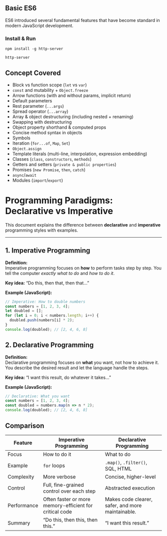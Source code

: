 ## Basic ES6
ES6 introduced several fundamental features that have become standard in modern JavaScript development.

### Install & Run
`npm install -g http-server`

`http-server`

## Concept Covered

- Block vs function scope (`let` vs `var`)
- `const` and mutability + `Object.freeze`
- Arrow functions (with and without params, implicit return)
- Default parameters
- Rest parameter (`...args`)
- Spread operator (`...array`)
- Array & object destructuring (including nested + renaming)
- Swapping with destructuring
- Object property shorthand & computed props
- Concise method syntax in objects
- Symbols
- Iteration (`for...of`, `Map`, `Set`)
- `Object.assign`
- Template literals (multi-line, interpolation, expression embedding)
- Classes (`class`, `constructors`, `methods`)
- Getters and setters (`private & public properties`)
- Promises (`new Promise`, `then`, `catch`)
- `async`/`await`
- Modules (`import`/`export`)

# Programming Paradigms: Declarative vs Imperative

This document explains the difference between **declarative** and **imperative** programming styles with examples.

---

## 1. Imperative Programming

**Definition:**  
Imperative programming focuses on **how** to perform tasks step by step. You tell the computer *exactly what to do* and *how to do it*.  

**Key idea:** “Do this, then that, then that…”

**Example (JavaScript):**

```javascript
// Imperative: How to double numbers
const numbers = [1, 2, 3, 4];
let doubled = [];
for (let i = 0; i < numbers.length; i++) {
  doubled.push(numbers[i] * 2);
}
console.log(doubled); // [2, 4, 6, 8]
```

## 2. Declarative Programming

**Definition:**  
Declarative programming focuses on **what** you want, not how to achieve it. You describe the desired result and let the language handle the steps.

**Key idea:** “I want this result, do whatever it takes…”

**Example (JavaScript):**

```javascript
// Declarative: What you want
const numbers = [1, 2, 3, 4];
const doubled = numbers.map(n => n * 2);
console.log(doubled); // [2, 4, 6, 8]
```

## Comparison 

| Feature    | Imperative Programming  | Declarative Programming          |
| ---------- | ------------ | -------------------------------- |
| Focus      | How to do it | What to do                       |
| Example    | `for` loops  | `.map()`, `.filter()`, SQL, HTML |
| Complexity | More verbose | Concise, higher-level            |
| Control    | Full, fine-grained control over each step | Abstracted execution             |
| Performance| Often faster or more memory-efficient for critical code | Makes code clearer, safer, and more maintainable. |
| Summary    | “Do this, then this, then this.” | “I want this result.” |
